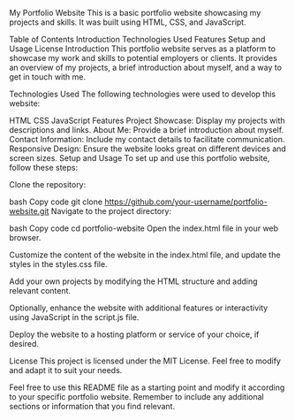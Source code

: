 My Portfolio Website
This is a basic portfolio website showcasing my projects and skills. It was built using HTML, CSS, and JavaScript.

Table of Contents
Introduction
Technologies Used
Features
Setup and Usage
License
Introduction
This portfolio website serves as a platform to showcase my work and skills to potential employers or clients. It provides an overview of my projects, a brief introduction about myself, and a way to get in touch with me.

Technologies Used
The following technologies were used to develop this website:

HTML
CSS
JavaScript
Features
Project Showcase: Display my projects with descriptions and links.
About Me: Provide a brief introduction about myself.
Contact Information: Include my contact details to facilitate communication.
Responsive Design: Ensure the website looks great on different devices and screen sizes.
Setup and Usage
To set up and use this portfolio website, follow these steps:

Clone the repository:

bash
Copy code
git clone https://github.com/your-username/portfolio-website.git
Navigate to the project directory:

bash
Copy code
cd portfolio-website
Open the index.html file in your web browser.

Customize the content of the website in the index.html file, and update the styles in the styles.css file.

Add your own projects by modifying the HTML structure and adding relevant content.

Optionally, enhance the website with additional features or interactivity using JavaScript in the script.js file.

Deploy the website to a hosting platform or service of your choice, if desired.

License
This project is licensed under the MIT License. Feel free to modify and adapt it to suit your needs.

Feel free to use this README file as a starting point and modify it according to your specific portfolio website. Remember to include any additional sections or information that you find relevant.





